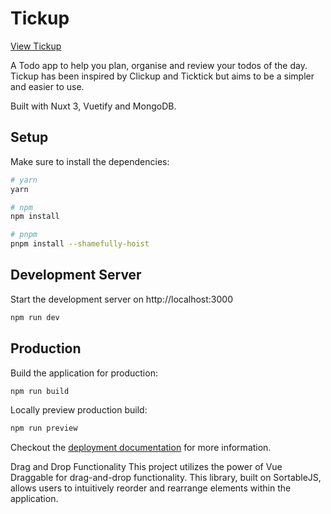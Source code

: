 # Tickup

[View Tickup](https://todo-nuxt-peach.vercel.app)

A Todo app to help you plan, organise and review your todos of the day. <br>
Tickup has been inspired by Clickup and Ticktick but aims to be a simpler and easier to use.

Built with Nuxt 3, Vuetify and MongoDB. 

## Setup

Make sure to install the dependencies:

```bash
# yarn
yarn

# npm
npm install

# pnpm
pnpm install --shamefully-hoist
```

## Development Server

Start the development server on http://localhost:3000

```bash
npm run dev
```

## Production

Build the application for production:

```bash
npm run build
```

Locally preview production build:

```bash
npm run preview
```

Checkout the [deployment documentation](https://v3.nuxtjs.org/guide/deploy/presets) for more information.


Drag and Drop Functionality
This project utilizes the power of Vue Draggable for drag-and-drop functionality. This library, built on SortableJS, allows users to intuitively reorder and rearrange elements within the application.